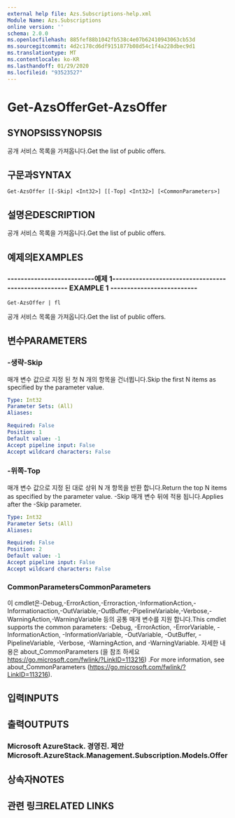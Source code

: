 ```yaml
---
external help file: Azs.Subscriptions-help.xml
Module Name: Azs.Subscriptions
online version: ''
schema: 2.0.0
ms.openlocfilehash: 885fef88b1042fb538c4e07b62410943063cb53d
ms.sourcegitcommit: 4d2c178cd6df9151877b08d54c1f4a228dbec9d1
ms.translationtype: MT
ms.contentlocale: ko-KR
ms.lasthandoff: 01/29/2020
ms.locfileid: "93523527"
---
```

# <span data-ttu-id="f9fc9-101">Get-AzsOffer</span><span class="sxs-lookup"><span data-stu-id="f9fc9-101">Get-AzsOffer</span></span>

## <span data-ttu-id="f9fc9-102">SYNOPSIS</span><span class="sxs-lookup"><span data-stu-id="f9fc9-102">SYNOPSIS</span></span>
<span data-ttu-id="f9fc9-103">공개 서비스 목록을 가져옵니다.</span><span class="sxs-lookup"><span data-stu-id="f9fc9-103">Get the list of public offers.</span></span>

## <span data-ttu-id="f9fc9-104">구문과</span><span class="sxs-lookup"><span data-stu-id="f9fc9-104">SYNTAX</span></span>

```
Get-AzsOffer [[-Skip] <Int32>] [[-Top] <Int32>] [<CommonParameters>]
```

## <span data-ttu-id="f9fc9-105">설명은</span><span class="sxs-lookup"><span data-stu-id="f9fc9-105">DESCRIPTION</span></span>
<span data-ttu-id="f9fc9-106">공개 서비스 목록을 가져옵니다.</span><span class="sxs-lookup"><span data-stu-id="f9fc9-106">Get the list of public offers.</span></span>

## <span data-ttu-id="f9fc9-107">예제의</span><span class="sxs-lookup"><span data-stu-id="f9fc9-107">EXAMPLES</span></span>

### <span data-ttu-id="f9fc9-108">--------------------------예제 1--------------------------</span><span class="sxs-lookup"><span data-stu-id="f9fc9-108">-------------------------- EXAMPLE 1 --------------------------</span></span>
```
Get-AzsOffer | fl
```

<span data-ttu-id="f9fc9-109">공개 서비스 목록을 가져옵니다.</span><span class="sxs-lookup"><span data-stu-id="f9fc9-109">Get the list of public offers.</span></span>

## <span data-ttu-id="f9fc9-110">변수</span><span class="sxs-lookup"><span data-stu-id="f9fc9-110">PARAMETERS</span></span>

### <span data-ttu-id="f9fc9-111">-생략</span><span class="sxs-lookup"><span data-stu-id="f9fc9-111">-Skip</span></span>
<span data-ttu-id="f9fc9-112">매개 변수 값으로 지정 된 첫 N 개의 항목을 건너뜁니다.</span><span class="sxs-lookup"><span data-stu-id="f9fc9-112">Skip the first N items as specified by the parameter value.</span></span>

```yaml
Type: Int32
Parameter Sets: (All)
Aliases: 

Required: False
Position: 1
Default value: -1
Accept pipeline input: False
Accept wildcard characters: False
```

### <span data-ttu-id="f9fc9-113">-위쪽</span><span class="sxs-lookup"><span data-stu-id="f9fc9-113">-Top</span></span>
<span data-ttu-id="f9fc9-114">매개 변수 값으로 지정 된 대로 상위 N 개 항목을 반환 합니다.</span><span class="sxs-lookup"><span data-stu-id="f9fc9-114">Return the top N items as specified by the parameter value.</span></span>
<span data-ttu-id="f9fc9-115">-Skip 매개 변수 뒤에 적용 됩니다.</span><span class="sxs-lookup"><span data-stu-id="f9fc9-115">Applies after the -Skip parameter.</span></span>

```yaml
Type: Int32
Parameter Sets: (All)
Aliases: 

Required: False
Position: 2
Default value: -1
Accept pipeline input: False
Accept wildcard characters: False
```

### <span data-ttu-id="f9fc9-116">CommonParameters</span><span class="sxs-lookup"><span data-stu-id="f9fc9-116">CommonParameters</span></span>
<span data-ttu-id="f9fc9-117">이 cmdlet은-Debug,-ErrorAction,-Erroraction,-InformationAction,-Informationaction,-OutVariable,-OutBuffer,-PipelineVariable,-Verbose,-WarningAction,-WarningVariable 등의 공통 매개 변수를 지원 합니다.</span><span class="sxs-lookup"><span data-stu-id="f9fc9-117">This cmdlet supports the common parameters: -Debug, -ErrorAction, -ErrorVariable, -InformationAction, -InformationVariable, -OutVariable, -OutBuffer, -PipelineVariable, -Verbose, -WarningAction, and -WarningVariable.</span></span> <span data-ttu-id="f9fc9-118">자세한 내용은 about_CommonParameters (을 참조 하세요 https://go.microsoft.com/fwlink/?LinkID=113216) .</span><span class="sxs-lookup"><span data-stu-id="f9fc9-118">For more information, see about_CommonParameters (https://go.microsoft.com/fwlink/?LinkID=113216).</span></span>

## <span data-ttu-id="f9fc9-119">입력</span><span class="sxs-lookup"><span data-stu-id="f9fc9-119">INPUTS</span></span>

## <span data-ttu-id="f9fc9-120">출력</span><span class="sxs-lookup"><span data-stu-id="f9fc9-120">OUTPUTS</span></span>

### <span data-ttu-id="f9fc9-121">Microsoft AzureStack. 경영진. 제안</span><span class="sxs-lookup"><span data-stu-id="f9fc9-121">Microsoft.AzureStack.Management.Subscription.Models.Offer</span></span>

## <span data-ttu-id="f9fc9-122">상속자</span><span class="sxs-lookup"><span data-stu-id="f9fc9-122">NOTES</span></span>

## <span data-ttu-id="f9fc9-123">관련 링크</span><span class="sxs-lookup"><span data-stu-id="f9fc9-123">RELATED LINKS</span></span>

